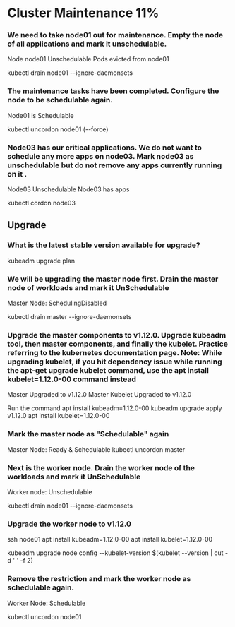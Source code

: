 # Cluster Maintenance 11%

### We need to take node01 out for maintenance. Empty the node of all applications and mark it unschedulable.

Node node01 Unschedulable
Pods evicted from node01

kubectl drain node01 --ignore-daemonsets

### The maintenance tasks have been completed. Configure the node to be schedulable again.
Node01 is Schedulable

 kubectl uncordon node01 (--force)
 
 ### Node03 has our critical applications. We do not want to schedule any more apps on node03. Mark node03 as unschedulable but do not remove any apps currently running on it .
 
 Node03 Unschedulable
Node03 has apps

kubectl cordon node03


## Upgrade

### What is the latest stable version available for upgrade?

 kubeadm upgrade plan
 
 ### We will be upgrading the master node first. Drain the master node of workloads and mark it UnSchedulable
 
 Master Node: SchedulingDisabled
 
 kubectl drain master --ignore-daemonsets
 
 
 ### Upgrade the master components to v1.12.0. Upgrade kubeadm tool, then master components, and finally the kubelet. Practice referring to the kubernetes documentation page. Note: While upgrading kubelet, if you hit dependency issue while running the apt-get upgrade kubelet command, use the apt install kubelet=1.12.0-00 command instead
 
 Master Upgraded to v1.12.0
Master Kubelet Upgraded to v1.12.0

Run the command 
apt install kubeadm=1.12.0-00
kubeadm upgrade apply v1.12.0
apt install kubelet=1.12.0-00

### Mark the master node as "Schedulable" again

Master Node: Ready & Schedulable
kubectl uncordon master


### Next is the worker node. Drain the worker node of the workloads and mark it UnSchedulable
Worker node: Unschedulable

kubectl drain node01 --ignore-daemonsets


### Upgrade the worker node to v1.12.0

ssh node01
apt install kubeadm=1.12.0-00
apt install kubelet=1.12.0-00

kubeadm upgrade node config --kubelet-version $(kubelet --version | cut -d ' ' -f 2)


### Remove the restriction and mark the worker node as schedulable again.
Worker Node: Schedulable

kubectl uncordon node01
